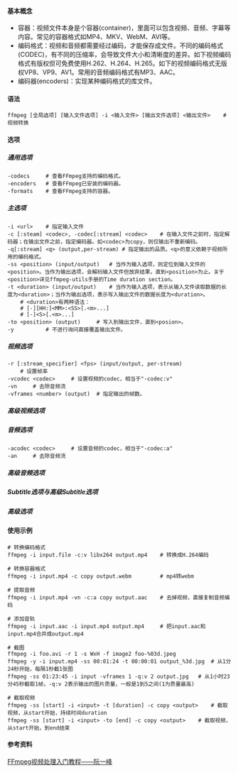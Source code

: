 #### 基本概念

- 容器：视频文件本身是个容器(container)，里面可以包含视频、音频、字幕等内容。常见的容器格式如MP4、MKV、WebM、AVI等。
- 编码格式：视频和音频都需要经过编码，才能保存成文件。不同的编码格式(CODEC)，有不同的压缩率，会导致文件大小和清晰度的差异。如下视频编码格式有版权但可免费使用H.262、H.264、H.265。如下的视频编码格式无版权VP8、VP9、AV1。常用的音频编码格式有MP3、AAC。
- 编码器(encoders)：实现某种编码格式的库文件。

#### 语法

```
ffmpeg [全局选项] [输入文件选项] -i <输入文件> [输出文件选项] <输出文件>	# 视频转换
```

#### 选项

##### 通用选项

```
-codecs		# 查看FFmpeg支持的编码格式。
-encoders	# 查看FFmpeg已安装的编码器。
-formats	# 查看FFmpeg支持的容器。
```

##### 主选项

```
-i <url>	# 指定输入文件
-c [:steam] <codec>, -codec[:stream] <codec>	# 在输入文件之前时，指定解码器；在输出文件之前，指定编码器。如<codec>为copy，则仅输出不重新编码。
-q[:stream] <q> (output,per-stream)	# 指定输出的品质。<q>的意义依赖于视频所用的编码格式。
-ss <position> (input/output)	# 当作为输入选项，则定位到输入文件的<position>。当作为输出选项，会解码输入文件但放弃结果，直到<position>为止。关于<position>详见ffmpeg-utils手册的Time duration section。
-t <duration> (input/output)	# 当作为输入选项，表示从输入文件读取数据的长度为<duration>；当作为输出选项，表示写入输出文件的数据长度为<duration>。
	# <duration>有两种语法：
	# [-][HH:]<MM>:<SS>[.<m>...]
	# [-]<S>[.<m>...]
-to <position> (output)		# 写入到输出文件，直到<posion>。
-y			# 不进行询问直接覆盖输出文件。
```

##### 视频选项

```
-r [:stream_specifier] <fps> (input/output, per-stream)
	# 设置帧率
-vcodec <codec>		# 设置视频的codec，相当于"-codec:v"
-vn		# 去除音频流
-vframes <number> (output)	# 指定输出的帧数。
```



##### 高级视频选项

##### 音频选项

```
-acodec <codec>		# 设置音频的codec，相当于"-codec:a"
-an		# 去除音频流
```



##### 高级音频选项

##### Subtitle选项与高级Subtitle选项

##### 高级选项

#### 使用示例

```
# 转换编码格式
ffmpeg -i input.file -c:v libx264 output.mp4	# 转换成H.264编码

# 转换容器格式
ffmpeg -i input.mp4 -c copy output.webm			# mp4转webm

# 提取音频
ffmpeg -i input.mp4 -vn -c:a copy output.aac	# 去掉视频，直接复制音频编码

# 添加音轨
ffmpeg -i input.aac -i input.mp4 output.mp4		# 把input.aac和input.mp4合并成output.mp4

# 截图
ffmpeg -i foo.avi -r 1 -s WxH -f image2 foo-%03d.jpeg
ffmpeg -y -i input.mp4 -ss 00:01:24 -t 00:00:01 output_%3d.jpg	# 从1分24秒开始，每隔1秒截1张图
ffmpeg -ss 01:23:45 -i input -vframes 1 -q:v 2 output.jpg	# 从1小时23分45秒截取1帧，-q:v 2表示输出的图片质量，一般是1到5之间(1为质量最高)

# 截取视频
ffmpeg -ss [start] -i <input> -t [duration] -c copy <output>	# 截取视频，从start开始，持续时间duration
ffmpeg -ss [start] -i <input> -to [end] -c copy <output>	# 截取视频，从start开始，到end结束
```



#### 参考资料

[FFmpeg视频处理入门教程——阮一峰](http://www.ruanyifeng.com/blog/2020/01/ffmpeg.html)